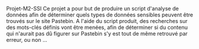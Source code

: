 Projet-M2-SSI
Ce projet a pour but de produire un script d'analyse de données afin de déterminer quels types de données sensibles peuvent être trouvés sur le site Pastebin.
A l'aide du script produit, des recherches sur des mots-clés définis vont être menées, afin de déterminer si du contenu qui n'aurait pas dû figurer sur Pastebin s'y est tout de même retrouvé par erreur, ou non ...
